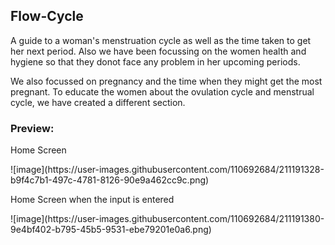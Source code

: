 ##  Flow-Cycle

A guide to a woman's menstruation cycle as well as the time taken to get her next period.
Also we have been focussing on the women health and hygiene so that they donot face any problem in her upcoming periods.
<p> We also focussed on pregnancy and the time when they might get the most pregnant. To educate the women about the ovulation cycle and menstrual cycle, we have created a different section.</p>

### Preview:
<p>Home Screen</p>
![image](https://user-images.githubusercontent.com/110692684/211191328-b9f4c7b1-497c-4781-8126-90e9a462cc9c.png)
<p>Home Screen when the input is entered</p>
![image](https://user-images.githubusercontent.com/110692684/211191380-9e4bf402-b795-45b5-9531-ebe79201e0a6.png)


